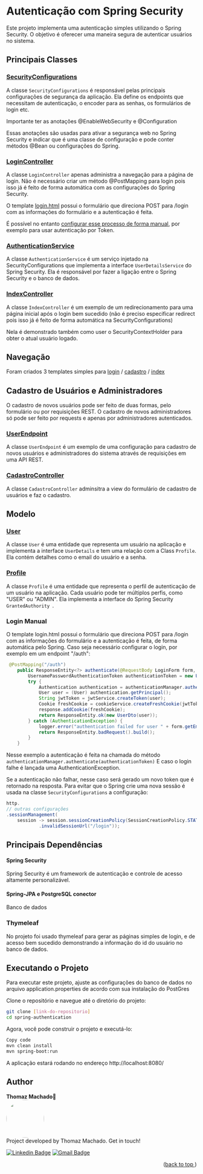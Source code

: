 # Autenticação com Spring Security

Este projeto implementa uma autenticação simples utilizando o Spring Security. O objetivo é oferecer uma maneira segura de autenticar usuários no sistema.

## Principais Classes

### [SecurityConfigurations](https://github.com/thomazcm/spring-authentication/blob/master/src/main/java/br/com/businesstec/springauthentication/config/SecurityConfigurations.java)

A classe `SecurityConfigurations` é responsável pelas principais configurações de segurança da aplicação. Ela define os endpoints que necessitam de autenticação, o encoder para as senhas, os formulários de login etc.

Importante ter as anotações @EnableWebSecurity e @Configuration

Essas anotações são usadas para ativar a segurança web no Spring Security e indicar que é uma classe de configuração e pode conter métodos @Bean ou configurações do Spring.

### [LoginController](https://github.com/thomazcm/spring-authentication/blob/master/src/main/java/br/com/businesstec/springauthentication/controller/LoginController.java)

A classe `LoginController` apenas administra a navegação para a página de login. Não é necessário criar um método @PostMapping para login pois isso já é feito de forma automática com as configurações do Spring Security.

O template [login.html](https://github.com/thomazcm/spring-authentication/blob/master/src/main/resources/templates/login.html) possui o formulário que direciona POST para /login com as informações do formulário e a autenticação é feita.

É possível no entanto [configurar esse processo de forma manual](#login-manual), por exemplo para usar autenticação por Token.


### [AuthenticationService](https://github.com/thomazcm/spring-authentication/blob/master/src/main/java/br/com/businesstec/springauthentication/config/AuthenticationService.java)

A classe `AuthenticationService` é um serviço injetado na SecurityConfigurations que implementa a interface `UserDetailsService` do Spring Security. Ela é responsável por fazer a ligação entre o Spring Security e o banco de dados.


### [IndexController](https://github.com/thomazcm/spring-authentication/blob/master/src/main/java/br/com/businesstec/springauthentication/controller/IndexController.java)

A classe `IndexController` é um exemplo de um redirecionamento para uma página inicial após o login bem sucedido (não é preciso especificar redirect pois isso já é feito de forma automática na SecurityConfigurations)

Nela é demonstrado também como user o SecurityContextHolder para obter o atual usuário logado.

## Navegação
Foram criados 3 templates simples para [login](https://github.com/thomazcm/spring-authentication/blob/master/src/main/resources/templates/login.html) / [cadastro](https://github.com/thomazcm/spring-authentication/blob/master/src/main/resources/templates/cadastro.html) / [index](https://github.com/thomazcm/spring-authentication/blob/master/src/main/resources/templates/index.html)

## Cadastro de Usuários e Administradores
O cadastro de novos usuários pode ser feito de duas formas, pelo formulário ou por requisições REST. O cadastro de novos administradores só pode ser feito por requests e apenas por administradores autenticados.

### [UserEndpoint](https://github.com/thomazcm/spring-authentication/blob/master/src/main/java/br/com/businesstec/springauthentication/endpoint/UserEndpoint.java)

A classe `UserEndpoint` é um exemplo de uma configuração para cadastro de novos usuários e administradores do sistema através de requisições em uma API REST.

### [CadastroController](https://github.com/thomazcm/spring-authentication/blob/master/src/main/java/br/com/businesstec/springauthentication/controller/CadastroController.java)

A classe `CadastroController` adminsitra a view do formulário de cadastro de usuários e faz o cadastro. 

## Modelo

### [User](https://github.com/thomazcm/spring-authentication/blob/master/src/main/java/br/com/businesstec/springauthentication/model/User.java)

A classe `User` é uma entidade que representa um usuário na aplicação e implementa a interface `UserDetails` e tem uma relação com a Class `Profile`. Ela contém detalhes como o email do usuário e a senha.

### [Profile](https://github.com/thomazcm/spring-authentication/blob/master/src/main/java/br/com/businesstec/springauthentication/model/Profile.java)

A classe `Profile` é uma entidade que representa o perfil de autenticação de um usuário na aplicação. Cada usuário pode ter múltiplos perfis, como "USER" ou "ADMIN". Ela implementa a interface do Spring Security `GrantedAuthority `.


### Login Manual
O template login.html possui o formulário que direciona POST para /login com as informações do formulário e a autenticação é feita, de forma automática pelo Spring.
Caso seja necessário configurar o login, por exemplo em um endpoint "/auth":
```java
 @PostMapping("/auth")
    public ResponseEntity<?> authenticate(@RequestBody LoginForm form, HttpServletResponse response) {
        UsernamePasswordAuthenticationToken authenticationToken = new UsernamePasswordAuthenticationToken(form.getEmail(), form.getPassword());
        try {
            Authentication authentication = authenticationManager.authenticate(authenticationToken);
            User user = (User) authentication.getPrincipal();
            String jwtToken = jwtService.createToken(user);
            Cookie freshCookie = cookieService.createFreshCookie(jwtToken);
            response.addCookie(freshCookie);
            return ResponseEntity.ok(new UserDto(user));
        } catch (AuthenticationException) {
            logger.error("authentication failed for user " + form.getEmail()+ System.lineSeparator() + e.getMessage());
            return ResponseEntity.badRequest().build();
        }
    }
```
Nesse exemplo a autenticação é feita na chamada do método `authenticationManager.authenticate(authenticationToken)`
E caso o login falhe é lançada uma AuthenticationException.

Se a autenticação não falhar, nesse caso será gerado um novo token que é retornado na resposta. 
Para evitar que o Spring crie uma nova sessão é usada na classe `SecurityConfigurations` a configuração:
```java
http.
// outras configurações
.sessionManagement(
    session -> session.sessionCreationPolicy(SessionCreationPolicy.STATELESS)
            .invalidSessionUrl("/login"));

```

## Principais Dependências

#### Spring Security

Spring Security é um framework de autenticação e controle de acesso altamente personalizável. 

#### Spring-JPA e PostgreSQL conector
Banco de dados

### Thymeleaf
No projeto foi usado thymeleaf para gerar as páginas simples de login, e de acesso bem sucedido demonstrando a informação do id do usuário no banco de dados.

## Executando o Projeto

Para executar este projeto, ajuste as configurações do banco de dados no arquivo application.properties de acordo com sua instalação do PostGres

Clone o repositório e navegue até o diretório do projeto:

```bash
git clone [link-do-repositorio]
cd spring-authentication

```
Agora, você pode construir o projeto e executá-lo:

```bash
Copy code
mvn clean install
mvn spring-boot:run
```
A aplicação estará rodando no endereço http://localhost:8080/


## Author
<b>Thomaz Machado</b>🚀<br />
 <img style="border-radius: 50%;" src="https://avatars.githubusercontent.com/u/71472870?s=460&u=61b426b901b8fe02e12019b1fdb67bf0072d4f00&v=4" width="100px;" alt=""/><br />
Project developed by Thomaz Machado. Get in touch!  

[![Linkedin Badge](https://img.shields.io/badge/-Thomaz-blue?style=flat-square&logo=Linkedin&logoColor=white&link=https://www.linkedin.com/in/thomazcm)](https://www.linkedin.com/in/thomazcm) 
[![Gmail Badge](https://img.shields.io/badge/-thomazcm@gmail.com-c14438?style=flat-square&logo=Gmail&logoColor=white&link=mailto:thomazcm@gmail.com)](mailto:thomazcm@gmail.com)
 
 <p align="right">(<a href="#readme-top">back to top
</a>)</p>
